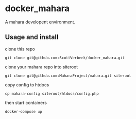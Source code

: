 # docker_mahara
A mahara developent environment.

## Usage and install
clone this repo
```
git clone git@github.com:ScottVerbeek/docker_mahara.git
```

clone your mahara repo into siteroot
```
git clone git@github.com:MaharaProject/mahara.git siteroot
```

copy config to htdocs
```
cp mahara-config siteroot/htdocs/config.php
```

then start containers
```
docker-compose up 
```